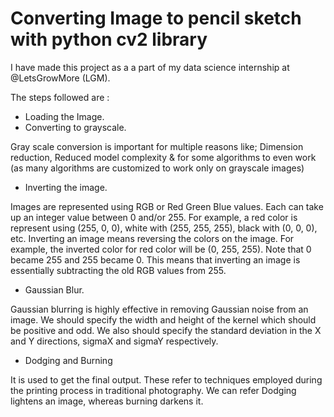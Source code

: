 # Converting Image to pencil sketch with python cv2 library

I have made this project as a a part of my data science internship at @LetsGrowMore (LGM).

The steps followed are :
- Loading the Image.
- Converting to grayscale.

Gray scale conversion is important for multiple reasons like;
Dimension reduction, Reduced model complexity & for some algorithms to even work (as many algorithms are customized to work only on grayscale images)

- Inverting the image.
  
Images are represented using RGB or Red Green Blue values. Each can take up an integer value between 0 and/or 255. For example, a red color is represent using (255, 0, 0), white with (255, 255, 255), black with (0, 0, 0), etc.
Inverting an image means reversing the colors on the image. For example, the inverted color for red color will be (0, 255, 255). Note that 0 became 255 and 255 became 0. This means that inverting an image is essentially subtracting the old RGB values from 255.

- Gaussian Blur.

Gaussian blurring is highly effective in removing Gaussian noise from an image.
We should specify the width and height of the kernel which should be positive and odd. We also should specify the standard deviation in the X and Y directions, sigmaX and sigmaY respectively.

- Dodging and Burning
  
It is used to get the final output. These refer to techniques employed during the printing process in traditional photography. We can refer Dodging lightens an image, whereas burning darkens it.
